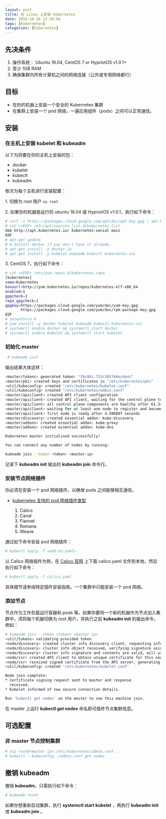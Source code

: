 ```yaml
---
layout: post
title: 在 Linux 上安装 kubernetes
date: 2016-10-26 12:39:04
tags: [Kubernetes]
categories: [Kubernetes]
---
```



## 先决条件

1. 操作系统： Ubuntu 16.04, CentOS 7 or HypriotOS v1.0.1+
2. 至少 1GB RAM
3. 确保集群内所有计算机之间的网络连接（公共或专用网络都行）

## 目标

- 在你的机器上安装一个安全的 Kubernetes 集群
- 在集群上安装一个 pod 网络，一遍应用组件（pods）之间可以正常通信。

<!-- more -->

## 安装

### 在主机上安装 kubelet 和 kubeadm

以下为将要在你的主机上安装的包：

- docker
- kubelet
- kubectl
- kubeadm

依次为每个主机进行安装配置：

1\. 切换为 root 用户 `su root`

2\. 如果你的机器是运行的 ubuntu 16.04 或 HypriotOS v1.0.1，执行如下命令：

```bash
# curl -s https://packages.cloud.google.com/apt/doc/apt-key.gpg | apt-key add -
# cat <<EOF> /etc/apt/sources.list.d/kubernetes.list
deb http://apt.kubernetes.io/ kubernetes-xenial main
EOF
# apt-get update
# # Install docker if you don't have it already.
# apt-get install -y docker.io
# apt-get install -y kubelet kubeadm kubectl kubernetes-cni
```

3\. CentOS 7，执行如下命令：

```bash
# cat <<EOF> /etc/yum.repos.d/kubernetes.repo
[kubernetes]
name=Kubernetes
baseurl=http://yum.kubernetes.io/repos/kubernetes-el7-x86_64
enabled=1
gpgcheck=1
repo_gpgcheck=1
gpgkey=https://packages.cloud.google.com/yum/doc/yum-key.gpg
       https://packages.cloud.google.com/yum/doc/rpm-package-key.gpg
EOF
# setenforce 0
# yum install -y docker kubelet kubeadm kubectl kubernetes-cni
# systemctl enable docker && systemctl start docker
# systemctl enable kubelet && systemctl start kubelet
```

### 初始化 master


```bash
 # kubeadm init
```

输出结果大体这样：


```bash
<master/tokens> generated token: "f0c861.753c505740ecde4c"
<master/pki> created keys and certificates in "/etc/kubernetes/pki"
<util/kubeconfig> created "/etc/kubernetes/kubelet.conf"
<util/kubeconfig> created "/etc/kubernetes/admin.conf"
<master/apiclient> created API client configuration
<master/apiclient> created API client, waiting for the control plane to become ready
<master/apiclient> all control plane components are healthy after 61.346626 seconds
<master/apiclient> waiting for at least one node to register and become ready
<master/apiclient> first node is ready after 4.506807 seconds
<master/discovery> created essential addon: kube-discovery
<master/addons> created essential addon: kube-proxy
<master/addons> created essential addon: kube-dns

Kubernetes master initialised successfully!

You can connect any number of nodes by running:

kubeadm join --token <token> <master-ip>
```

记录下 **kubeadm init** 输出的 **kubeadm join** 命令行。

### 安装节点网络插件

你必须在安装一个 pod 网络插件，以确保 pods 之间能够相互通信。

- [kubernetes 支持的 pod 网络插件类型](http://kubernetes.io/docs/admin/addons/)

    1. Calico
    2. Canal
    4. Flannel
    5. Romana
    6. Weave

通过如下命令安装 pod 网络插件：

```bash
# kubectl apply -f <add-on.yaml>
```

以 Calico 网络插件为例，在 [Calico 官网](http://docs.projectcalico.org/v1.6/getting-started/kubernetes/installation/hosted/) 上下载 calico.yaml 文件到本地，然后执行如下命令：

```bash
# kubectl apply -f calico.yaml
```

具体细节请参阅特定插件安装指南。一个集群中只能安装一个 pod 网络。

### 添加节点

节点作为工作负载运行容器和 pods 等。如果你要将一个新的机器作为节点加入集群中，须将每个机器切换为 root 用户，并执行之前 **kubeadm init** 的输出命令，例如：

```bash
# kubeadm join --token <token> <master-ip>
<util/tokens> validating provided token
<node/discovery> created cluster info discovery client, requesting info from "http://138.68.156.129:9898/cluster-info/v1/?token-id=0f8588"
<node/discovery> cluster info object received, verifying signature using given token
<node/discovery> cluster info signature and contents are valid, will use API endpoints [https://138.68.156.129:443]
<node/csr> created API client to obtain unique certificate for this node, generating keys and certificate signing request
<node/csr> received signed certificate from the API server, generating kubelet configuration
<util/kubeconfig> created "/etc/kubernetes/kubelet.conf"

Node join complete:
* Certificate signing request sent to master and response
  received.
* Kubelet informed of new secure connection details.

Run 'kubectl get nodes' on the master to see this machine join.
```

在 master 上运行 **kubectl get nodes** 命名即可插件节点集群信息。

## 可选配置

### 非 master 节点控制集群

```bash
# scp root@<master ip>:/etc/kubernetes/admin.conf .
# kubectl --kubeconfig ./admin.conf get nodes
```

## 撤销 **kubeadm**

撤销 **kubeadm**，只需执行如下命令：

```bash
# kubeadm reset
```

如果你想重新启动集群，执行 **systemctl start kubelet** ，再执行 **kubeadm init** 或 **kubeadm join** 。
